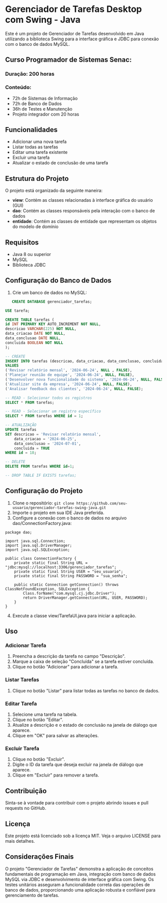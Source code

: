# Gerenciador de Tarefas Desktop com Swing - Java

Este é um projeto de Gerenciador de Tarefas desenvolvido em Java utilizando a biblioteca Swing para a interface gráfica e JDBC para conexão com o banco de dados MySQL.

## Curso Programador de Sistemas Senac:

### Duração: 200 horas
### Conteúdo:
 - 72h de Sistemas de Informação
 - 72h de Banco de Dados
 - 36h de Testes e Manutenção
 - Projeto integrador com 20 horas

## Funcionalidades

- Adicionar uma nova tarefa
- Listar todas as tarefas
- Editar uma tarefa existente
- Excluir uma tarefa
- Atualizar o estado de conclusão de uma tarefa

## Estrutura do Projeto

O projeto está organizado da seguinte maneira:

- **view**: Contém as classes relacionadas à interface gráfica do usuário (GUI)
- **dao**: Contém as classes responsáveis pela interação com o banco de dados
- **entidade**: Contém as classes de entidade que representam os objetos do modelo de domínio

## Requisitos

- Java 8 ou superior
- MySQL
- Biblioteca JDBC

## Configuração do Banco de Dados

1. Crie um banco de dados no MySQL:

```sql
   CREATE DATABASE gerenciador_tarefas;

USE tarefa;

CREATE TABLE tarefas (
id INT PRIMARY KEY AUTO_INCREMENT NOT NULL,
descricao VARCHAR(225) NOT NULL,
data_criacao DATE NOT NULL,
data_conclusao DATE NULL,
concluida BOOLEAN NOT NULL
);

-- CREATE
INSERT INTO tarefas (descricao, data_criacao, data_conclusao, concluida) 
VALUES 
('Revisar relatório mensal', '2024-06-24', NULL , FALSE),
('Planejar reunião de equipe', '2024-06-24', NULL, FALSE),
('Desenvolver nova funcionalidade do sistema', '2024-06-24', NULL, FALSE),
('Atualizar site da empresa', '2024-06-24', NULL, FALSE),
('Analisar feedback dos clientes', '2024-06-24', NULL, FALSE);

-- READ - Selecionar todos os registros
SELECT * FROM tarefas;

-- READ - Selecionar um registro específico
SELECT * FROM tarefas WHERE id = 1;

-- ATUALIZAÇÃO 
UPDATE tarefas 
SET descricao = 'Revisar relatório mensal', 
    data_criacao = '2024-06-25', 
    data_conclusao = '2024-07-01', 
    concluida = TRUE 
WHERE id = 18;

-- DELETE
DELETE FROM tarefas WHERE id=1;

-- DROP TABLE IF EXISTS tarefas;
````

## Configuração do Projeto

1. Clone o repositório: `git clone https://github.com/seu-usuario/gerenciador-tarefas-swing-java.git`
2. Importe o projeto em sua IDE Java preferida.
3. Configure a conexão com o banco de dados no arquivo dao/ConnectionFactory.java:

```
package dao;

import java.sql.Connection;
import java.sql.DriverManager;
import java.sql.SQLException;

public class ConnectionFactory {
    private static final String URL = "jdbc:mysql://localhost:3306/gerenciador_tarefas";
    private static final String USER = "seu_usuario";
    private static final String PASSWORD = "sua_senha";

    public static Connection getConnection() throws ClassNotFoundException, SQLException {
        Class.forName("com.mysql.cj.jdbc.Driver");
        return DriverManager.getConnection(URL, USER, PASSWORD);
    }
}
````

4. Execute a classe view/TarefaUI.java para iniciar a aplicação.


## Uso 
### Adicionar Tarefa
1. Preencha a descrição da tarefa no campo "Descrição".
2. Marque a caixa de seleção "Concluída" se a tarefa estiver concluída.
3. Clique no botão "Adicionar" para adicionar a tarefa.

### Listar Tarefas
1. Clique no botão "Listar" para listar todas as tarefas no banco de dados.

### Editar Tarefa
1. Selecione uma tarefa na tabela.
2. Clique no botão "Editar".
3. Atualize a descrição e o estado de conclusão na janela de diálogo que aparece.
4. Clique em "OK" para salvar as alterações.

### Excluir Tarefa
1. Clique no botão "Excluir".
2. Digite o ID da tarefa que deseja excluir na janela de diálogo que aparece.
3. Clique em "Excluir" para remover a tarefa.

## Contribuição
Sinta-se à vontade para contribuir com o projeto abrindo issues e pull requests no GitHub.

## Licença
Este projeto está licenciado sob a licença MIT. Veja o arquivo LICENSE para mais detalhes.

## Considerações Finais
O projeto "Gerenciador de Tarefas" demonstra a aplicação de conceitos fundamentais de programação em Java, integração com banco de dados MySQL via JDBC e desenvolvimento de interface gráfica com Swing. Os testes unitários asseguram a funcionalidade correta das operações de banco de dados, proporcionando uma aplicação robusta e confiável para gerenciamento de tarefas.




